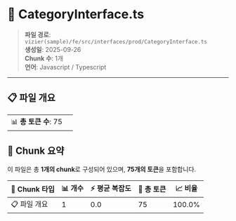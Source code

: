 # 📄 CategoryInterface.ts

> **파일 경로**: `vizier(sample)/fe/src/interfaces/prod/CategoryInterface.ts`  
> **생성일**: 2025-09-26  
> **Chunk 수**: 1개  
> **언어**: Javascript / Typescript
---


## 📋 파일 개요

| | |
|--|--|
| 📊 **총 토큰 수**: 75 |  |






## 🧩 Chunk 요약

이 파일은 총 **1개의 chunk**로 구성되어 있으며, **75개의 토큰**을 포함합니다.

| 🧩 Chunk 타입 | 📊 개수 | ⚡ 평균 복잡도 | 📝 총 토큰 | 📈 비율 |
|---------------|--------|-------------|----------|--------|
| 📋 파일 개요 | 1 | 0.0 | 75 | 100.0% |

